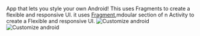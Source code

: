 App that lets you style your own Android! This uses Fragments to create a flexible and responsive UI.
it uses <a href="https://developer.android.com/guide/fragments">Fragment</a>,mdoular section of n Activity to create a Flexible and responsive UI.
![Customize android](https://user-images.githubusercontent.com/76480203/139519241-43ce84fb-14b6-479a-9cc9-a0a7661f498f.jpg)
![Customize android](https://user-images.githubusercontent.com/76480203/139519249-3ed50300-e0ba-443f-a9cf-01ed4f54d10b.jpg)
